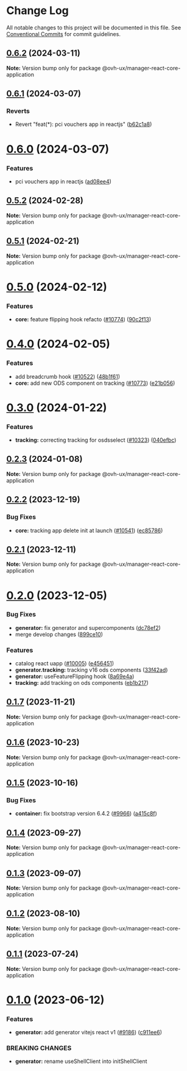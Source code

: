 # Change Log

All notable changes to this project will be documented in this file.
See [Conventional Commits](https://conventionalcommits.org) for commit guidelines.

## [0.6.2](https://github.com/ovh/manager/compare/@ovh-ux/manager-react-core-application@0.6.1...@ovh-ux/manager-react-core-application@0.6.2) (2024-03-11)

**Note:** Version bump only for package @ovh-ux/manager-react-core-application





## [0.6.1](https://github.com/ovh/manager/compare/@ovh-ux/manager-react-core-application@0.6.0...@ovh-ux/manager-react-core-application@0.6.1) (2024-03-07)


### Reverts

* Revert "feat(*): pci vouchers app in reactjs" ([b62c1a8](https://github.com/ovh/manager/commit/b62c1a8b1cfe63dbc420b660667209c324ffa9ab))





# [0.6.0](https://github.com/ovh/manager/compare/@ovh-ux/manager-react-core-application@0.5.2...@ovh-ux/manager-react-core-application@0.6.0) (2024-03-07)


### Features

* pci vouchers app in reactjs ([ad08ee4](https://github.com/ovh/manager/commit/ad08ee4618d6243328eee76af7d1bd459a1a7d83))





## [0.5.2](https://github.com/ovh/manager/compare/@ovh-ux/manager-react-core-application@0.5.1...@ovh-ux/manager-react-core-application@0.5.2) (2024-02-28)

**Note:** Version bump only for package @ovh-ux/manager-react-core-application





## [0.5.1](https://github.com/ovh/manager/compare/@ovh-ux/manager-react-core-application@0.5.0...@ovh-ux/manager-react-core-application@0.5.1) (2024-02-21)

**Note:** Version bump only for package @ovh-ux/manager-react-core-application





# [0.5.0](https://github.com/ovh/manager/compare/@ovh-ux/manager-react-core-application@0.4.0...@ovh-ux/manager-react-core-application@0.5.0) (2024-02-12)


### Features

* **core:** feature flipping hook refacto ([#10774](https://github.com/ovh/manager/issues/10774)) ([90c2f13](https://github.com/ovh/manager/commit/90c2f135b1de9ae1e53cdb6b5c8e469bbceb5ba8))





# [0.4.0](https://github.com/ovh/manager/compare/@ovh-ux/manager-react-core-application@0.3.0...@ovh-ux/manager-react-core-application@0.4.0) (2024-02-05)


### Features

* add breadcrumb hook ([#10522](https://github.com/ovh/manager/issues/10522)) ([48b1f61](https://github.com/ovh/manager/commit/48b1f61a01adb8ab222163f8a688b7fea7373aba))
* **core:** add new ODS component on tracking ([#10773](https://github.com/ovh/manager/issues/10773)) ([e21b056](https://github.com/ovh/manager/commit/e21b056f638a2341178e4dabbd7545b4e6cd5400))





# [0.3.0](https://github.com/ovh/manager/compare/@ovh-ux/manager-react-core-application@0.2.3...@ovh-ux/manager-react-core-application@0.3.0) (2024-01-22)


### Features

* **tracking:** correcting tracking for osdsselect ([#10323](https://github.com/ovh/manager/issues/10323)) ([040efbc](https://github.com/ovh/manager/commit/040efbccce6211b519e8c6b1fafe186d1fea971f))





## [0.2.3](https://github.com/ovh/manager/compare/@ovh-ux/manager-react-core-application@0.2.2...@ovh-ux/manager-react-core-application@0.2.3) (2024-01-08)

**Note:** Version bump only for package @ovh-ux/manager-react-core-application





## [0.2.2](https://github.com/ovh/manager/compare/@ovh-ux/manager-react-core-application@0.2.1...@ovh-ux/manager-react-core-application@0.2.2) (2023-12-19)


### Bug Fixes

* **core:** tracking app delete init at launch ([#10541](https://github.com/ovh/manager/issues/10541)) ([ec85786](https://github.com/ovh/manager/commit/ec85786590e59ff526f87a3d25849701dbc6e07c))





## [0.2.1](https://github.com/ovh/manager/compare/@ovh-ux/manager-react-core-application@0.2.0...@ovh-ux/manager-react-core-application@0.2.1) (2023-12-11)

**Note:** Version bump only for package @ovh-ux/manager-react-core-application





# [0.2.0](https://github.com/ovh/manager/compare/@ovh-ux/manager-react-core-application@0.1.7...@ovh-ux/manager-react-core-application@0.2.0) (2023-12-05)


### Bug Fixes

* **generator:** fix generator and supercomponents ([dc78ef2](https://github.com/ovh/manager/commit/dc78ef2efaa84d3d6ec69dbfc2af5debb8b35537))
* merge develop changes ([899ce10](https://github.com/ovh/manager/commit/899ce10676ccccdf4fa6da656b4d2890b2a61ecb))


### Features

* catalog react uapp ([#10005](https://github.com/ovh/manager/issues/10005)) ([e456451](https://github.com/ovh/manager/commit/e45645174e0a6e0834d06c3c23c535ff374dceba))
* **generator.tracking:** tracking v16 ods components ([33f42ad](https://github.com/ovh/manager/commit/33f42ad5f199f79aaafe5d7a8c9d765e6dbf08df))
* **generator:** useFeatureFlipping hook ([8a69e4a](https://github.com/ovh/manager/commit/8a69e4a406556feb29c91d3c60d1f0a7980c9656))
* **tracking:** add tracking on ods components ([eb1b217](https://github.com/ovh/manager/commit/eb1b2172957559e3d788984d15a1b6f466267c4a))





## [0.1.7](https://github.com/ovh/manager/compare/@ovh-ux/manager-react-core-application@0.1.6...@ovh-ux/manager-react-core-application@0.1.7) (2023-11-21)

**Note:** Version bump only for package @ovh-ux/manager-react-core-application





## [0.1.6](https://github.com/ovh/manager/compare/@ovh-ux/manager-react-core-application@0.1.5...@ovh-ux/manager-react-core-application@0.1.6) (2023-10-23)

**Note:** Version bump only for package @ovh-ux/manager-react-core-application





## [0.1.5](https://github.com/ovh/manager/compare/@ovh-ux/manager-react-core-application@0.1.4...@ovh-ux/manager-react-core-application@0.1.5) (2023-10-16)


### Bug Fixes

* **container:** fix bootstrap version 6.4.2 ([#9966](https://github.com/ovh/manager/issues/9966)) ([a415c8f](https://github.com/ovh/manager/commit/a415c8f4952c8ab6daaefecf6f32409cd7b6b312))





## [0.1.4](https://github.com/ovh/manager/compare/@ovh-ux/manager-react-core-application@0.1.3...@ovh-ux/manager-react-core-application@0.1.4) (2023-09-27)

**Note:** Version bump only for package @ovh-ux/manager-react-core-application





## [0.1.3](https://github.com/ovh/manager/compare/@ovh-ux/manager-react-core-application@0.1.2...@ovh-ux/manager-react-core-application@0.1.3) (2023-09-07)

**Note:** Version bump only for package @ovh-ux/manager-react-core-application





## [0.1.2](https://github.com/ovh/manager/compare/@ovh-ux/manager-react-core-application@0.1.1...@ovh-ux/manager-react-core-application@0.1.2) (2023-08-10)

**Note:** Version bump only for package @ovh-ux/manager-react-core-application





## [0.1.1](https://github.com/ovh/manager/compare/@ovh-ux/manager-react-core-application@0.1.0...@ovh-ux/manager-react-core-application@0.1.1) (2023-07-24)

**Note:** Version bump only for package @ovh-ux/manager-react-core-application





# [0.1.0](https://github.com/ovh/manager/compare/@ovh-ux/manager-react-core-application@0.0.0...@ovh-ux/manager-react-core-application@0.1.0) (2023-06-12)


### Features

* **generator:**  add generator vitejs react v1 ([#9186](https://github.com/ovh/manager/issues/9186)) ([c911ee6](https://github.com/ovh/manager/commit/c911ee6168e2803e2022dc0e275f242953ad8255))


### BREAKING CHANGES

* **generator:** rename useShellClient into initShellClient
